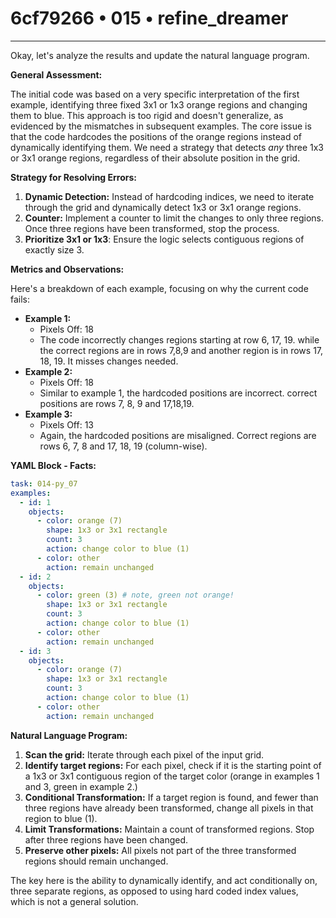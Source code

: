 # 6cf79266 • 015 • refine_dreamer

---
Okay, let's analyze the results and update the natural language program.

**General Assessment:**

The initial code was based on a very specific interpretation of the first example, identifying three fixed 3x1 or 1x3 orange regions and changing them to blue. This approach is too rigid and doesn't generalize, as evidenced by the mismatches in subsequent examples. The core issue is that the code hardcodes the positions of the orange regions instead of dynamically identifying them. We need a strategy that detects *any* three 1x3 or 3x1 orange regions, regardless of their absolute position in the grid.

**Strategy for Resolving Errors:**

1.  **Dynamic Detection:** Instead of hardcoding indices, we need to iterate through the grid and dynamically detect 1x3 or 3x1 orange regions.
2.  **Counter:** Implement a counter to limit the changes to only three regions. Once three regions have been transformed, stop the process.
3. **Prioritize 3x1 or 1x3**: Ensure the logic selects contiguous regions of exactly size 3.

**Metrics and Observations:**

Here's a breakdown of each example, focusing on why the current code fails:

*   **Example 1:**
    *   Pixels Off: 18
    *   The code incorrectly changes regions starting at row 6, 17, 19. while the correct regions are in rows 7,8,9 and another region is in rows 17, 18, 19. It misses changes needed.
*   **Example 2:**
    *   Pixels Off: 18
    *   Similar to example 1, the hardcoded positions are incorrect. correct positions are rows 7, 8, 9 and 17,18,19.
*   **Example 3:**
    *   Pixels Off: 13
    *   Again, the hardcoded positions are misaligned. Correct regions are rows 6, 7, 8 and 17, 18, 19 (column-wise).

**YAML Block - Facts:**

```yaml
task: 014-py_07
examples:
  - id: 1
    objects:
      - color: orange (7)
        shape: 1x3 or 3x1 rectangle
        count: 3
        action: change color to blue (1)
      - color: other
        action: remain unchanged
  - id: 2
    objects:
      - color: green (3) # note, green not orange!
        shape: 1x3 or 3x1 rectangle
        count: 3
        action: change color to blue (1)
      - color: other
        action: remain unchanged
  - id: 3
    objects:
      - color: orange (7)
        shape: 1x3 or 3x1 rectangle
        count: 3
        action: change color to blue (1)
      - color: other
        action: remain unchanged
```

**Natural Language Program:**

1.  **Scan the grid:** Iterate through each pixel of the input grid.
2.  **Identify target regions:** For each pixel, check if it is the starting point of a 1x3 or 3x1 contiguous region of the target color (orange in examples 1 and 3, green in example 2.)
3.  **Conditional Transformation:** If a target region is found, and fewer than three regions have already been transformed, change all pixels in that region to blue (1).
4.  **Limit Transformations:** Maintain a count of transformed regions. Stop after three regions have been changed.
5.  **Preserve other pixels:** All pixels not part of the three transformed regions should remain unchanged.

The key here is the ability to dynamically identify, and act conditionally on, three separate regions, as opposed to using hard coded index values, which is not a general solution.

